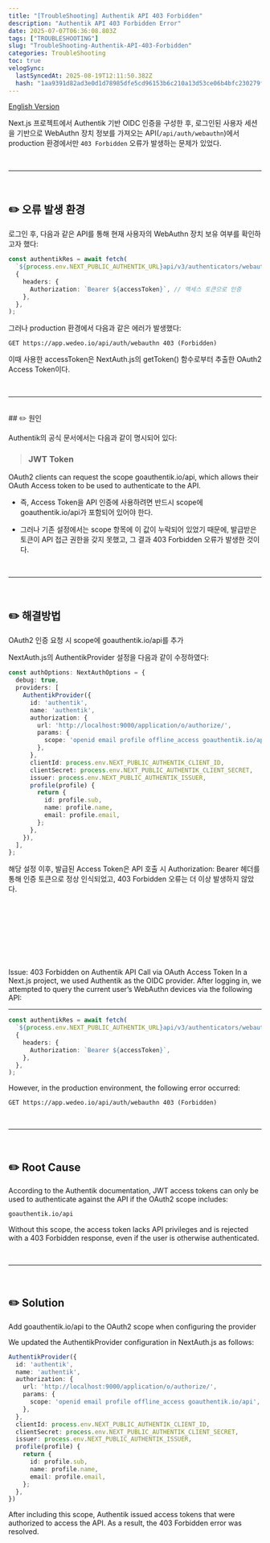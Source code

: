 ```yaml
---
title: "[TroubleShooting] Authentik API 403 Forbidden"
description: "Authentik API 403 Forbidden Error"
date: 2025-07-07T06:36:08.803Z
tags: ["TROUBLESHOOTING"]
slug: "TroubleShooting-Authentik-API-403-Forbidden"
categories: TroubleShooting
toc: true
velogSync:
  lastSyncedAt: 2025-08-19T12:11:50.382Z
  hash: "1aa9391d82ad3e0d1d78985dfe5cd96153b6c210a13d53ce06b4bfc230279ff4"
---
```


<a href="#English">English Version</a>

Next.js 프로젝트에서 Authentik 기반 OIDC 인증을 구성한 후, 로그인된 사용자 세션을 기반으로 WebAuthn 장치 정보를 가져오는 API(`/api/auth/webauthn`)에서 production 환경에서만 `403 Forbidden` 오류가 발생하는 문제가 있었다.

<br>

---

<br>

## ✏️ 오류 발생 환경

로그인 후, 다음과 같은 API를 통해 현재 사용자의 WebAuthn 장치 보유 여부를 확인하고자 했다:

```ts
const authentikRes = await fetch(
  `${process.env.NEXT_PUBLIC_AUTHENTIK_URL}api/v3/authenticators/webauthn/`,
  {
    headers: {
      Authorization: `Bearer ${accessToken}`, // 액세스 토큰으로 인증
    },
  },
);
```
그러나 production 환경에서 다음과 같은 에러가 발생했다:

```
GET https://app.wedeo.io/api/auth/webauthn 403 (Forbidden)
```
이때 사용한 accessToken은 NextAuth.js의 getToken() 함수로부터 추출한 OAuth2 Access Token이다.

<br>

---

<br>
## ✏️ 원인

Authentik의 공식 문서에서는 다음과 같이 명시되어 있다:

>### JWT Token
OAuth2 clients can request the scope goauthentik.io/api, which allows their OAuth Access token to be used to authenticate to the API.

- 즉, Access Token을 API 인증에 사용하려면 반드시 scope에 goauthentik.io/api가 포함되어 있어야 한다.

- 그러나 기존 설정에서는 scope 항목에 이 값이 누락되어 있었기 때문에, 발급받은 토큰이 API 접근 권한을 갖지 못했고, 그 결과 403 Forbidden 오류가 발생한 것이다.

<br>

---

<br>


## ✏️ 해결방법
OAuth2 인증 요청 시 scope에 goauthentik.io/api를 추가

NextAuth.js의 AuthentikProvider 설정을 다음과 같이 수정하였다:

```ts
const authOptions: NextAuthOptions = {
  debug: true,
  providers: [
    AuthentikProvider({
      id: 'authentik',
      name: 'authentik',
      authorization: {
        url: 'http://localhost:9000/application/o/authorize/',
        params: {
          scope: 'openid email profile offline_access goauthentik.io/api',
        },
      },
      clientId: process.env.NEXT_PUBLIC_AUTHENTIK_CLIENT_ID,
      clientSecret: process.env.NEXT_PUBLIC_AUTHENTIK_CLIENT_SECRET,
      issuer: process.env.NEXT_PUBLIC_AUTHENTIK_ISSUER,
      profile(profile) {
        return {
          id: profile.sub,
          name: profile.name,
          email: profile.email,
        };
      },
    }),
  ],
};
```

해당 설정 이후, 발급된 Access Token은 API 호출 시 Authorization: Bearer 헤더를 통해 인증 토큰으로 정상 인식되었고, 403 Forbidden 오류는 더 이상 발생하지 않았다.

<br> <br><br><br><br><br><br> 

<div id="English"></div>
Issue: 403 Forbidden on Authentik API Call via OAuth Access Token
In a Next.js project, we used Authentik as the OIDC provider.
After logging in, we attempted to query the current user’s WebAuthn devices via the following API:

---
```ts
const authentikRes = await fetch(
  `${process.env.NEXT_PUBLIC_AUTHENTIK_URL}api/v3/authenticators/webauthn/`,
  {
    headers: {
      Authorization: `Bearer ${accessToken}`,
    },
  },
);
```

However, in the production environment, the following error occurred:

```
GET https://app.wedeo.io/api/auth/webauthn 403 (Forbidden)
```

<br>

---

<br>

## ✏️ Root Cause
According to the Authentik documentation, JWT access tokens can only be used to authenticate against the API if the OAuth2 scope includes:

```bash
goauthentik.io/api
```

Without this scope, the access token lacks API privileges and is rejected with a 403 Forbidden response, even if the user is otherwise authenticated.

<br>

---

<br>


## ✏️ Solution
Add goauthentik.io/api to the OAuth2 scope when configuring the provider

We updated the AuthentikProvider configuration in NextAuth.js as follows:

```ts
AuthentikProvider({
  id: 'authentik',
  name: 'authentik',
  authorization: {
    url: 'http://localhost:9000/application/o/authorize/',
    params: {
      scope: 'openid email profile offline_access goauthentik.io/api',
    },
  },
  clientId: process.env.NEXT_PUBLIC_AUTHENTIK_CLIENT_ID,
  clientSecret: process.env.NEXT_PUBLIC_AUTHENTIK_CLIENT_SECRET,
  issuer: process.env.NEXT_PUBLIC_AUTHENTIK_ISSUER,
  profile(profile) {
    return {
      id: profile.sub,
      name: profile.name,
      email: profile.email,
    };
  },
})
```

After including this scope, Authentik issued access tokens that were authorized to access the API.
As a result, the 403 Forbidden error was resolved.